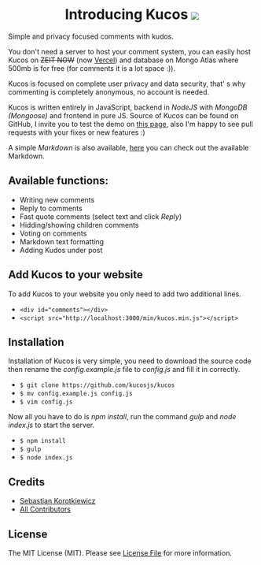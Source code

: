 <h1 style="text-align:center;">Introducing Kucos <a href="https://kucos.js.org"><img style="vertical-align:middle;" src="https://kucos.js.org/assets/img/kucos.gif" /></a></h1>

Simple and privacy focused comments with kudos.

You don't need a server to host your comment system, you can easily host Kucos on <s>ZEIT NOW</s> (now [Vercel](https://vercel.com/)) and database on Mongo Atlas where 500mb is for free (for comments it is a lot space :)).

Kucos is focused on complete user privacy and data security, that' s why commenting is completely anonymous, no account is needed.

Kucos is written entirely in JavaScript, backend in _NodeJS_ with _MongoDB (Mongoose)_ and frontend in pure JS. Source of Kucos can be found on GitHub, I invite you to test the demo on [this page](https://kucos.js.org), also I'm happy to see pull requests with your fixes or new features :)

A simple _Markdown_ is also available, [here](https://kucos.js.org/markdown.html) you can check out the available Markdown.

## Available functions:

- Writing new comments
- Reply to comments
- Fast quote comments (select text and click _Reply_)
- Hidding/showing children comments
- Voting on comments
- Markdown text formatting
- Adding Kudos under post

## Add Kucos to your website

To add Kucos to your website you only need to add two additional lines.

- `<div id="comments"></div>`
- `<script src="http://localhost:3000/min/kucos.min.js"></script>`

## Installation

Installation of Kucos is very simple, you need to download the source code then rename the _config.example.js_ file to _config.js_ and fill it in correctly.

- `$ git clone https://github.com/kucosjs/kucos`
- `$ mv config.example.js config.js`
- `$ vim config.js`

Now all you have to do is _npm install_, run the command _gulp_ and _node index.js_ to start the server.

- `$ npm install`
- `$ gulp`
- `$ node index.js`

## Credits

- [Sebastian Korotkiewicz](https://github.com/skorotkiewicz)
- [All Contributors](../../contributors)

## License

The MIT License (MIT). Please see [License File](LICENSE.md) for more information.
